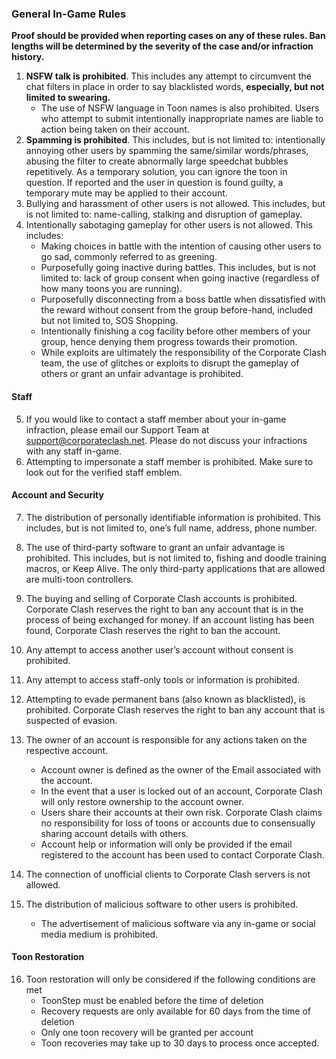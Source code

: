 ### General In-Game Rules
**Proof should be provided when reporting cases on any of these rules. Ban lengths will be determined by the severity of the case and/or infraction history.**

1. **NSFW talk is prohibited**. This includes any attempt to circumvent the chat filters in place in order to say blacklisted words, **especially, but not limited to swearing.**
    * The use of NSFW language in Toon names is also prohibited. Users who attempt to submit intentionally inappropriate names are liable to action being taken on their account.
2. **Spamming is prohibited**. This includes, but is not limited to: intentionally annoying other users by spamming the same/similar words/phrases, abusing the filter to create abnormally large speedchat bubbles repetitively. As a temporary solution, you can ignore the toon in question. If reported and the user in question is found guilty, a temporary mute may be applied to their account.
3. Bullying and harassment of other users is not allowed. This includes, but is not limited to: name-calling, stalking and disruption of gameplay. 
4. Intentionally sabotaging gameplay for other users is not allowed. This includes:
    * Making choices in battle with the intention of causing other users to go sad, commonly referred to as greening.
    * Purposefully going inactive during battles. This includes, but is not limited to: lack of group consent when going inactive (regardless of how many toons you are running).
    * Purposefully disconnecting from a boss battle when dissatisfied with the reward without consent from the group before-hand, included but not limited to, SOS Shopping.
    * Intentionally finishing a cog facility before other members of your group, hence denying them progress towards their promotion.
    * While exploits are ultimately the responsibility of the Corporate Clash team, the use of glitches or exploits to disrupt the gameplay of others or grant an unfair advantage is prohibited.

#### Staff

5. If you would like to contact a staff member about your in-game infraction, please email our Support Team at support@corporateclash.net. Please do not discuss your infractions with any staff in-game.
6. Attempting to impersonate a staff member is prohibited. Make sure to look out for the verified staff emblem.

#### Account and Security

7. The distribution of personally identifiable information is prohibited. This includes, but is not limited to, one’s full name, address, phone number.

8. The use of third-party software to grant an unfair advantage is prohibited. This includes, but is not limited to, fishing and doodle training macros, or Keep Alive. The only third-party applications that are allowed are multi-toon controllers.

9. The buying and selling of Corporate Clash accounts is prohibited. Corporate Clash reserves the right to ban any account that is in the process of being exchanged for money. If an account listing has been found, Corporate Clash reserves the right to ban the account.

10. Any attempt to access another user’s account without consent is prohibited.

11. Any attempt to access staff-only tools or information is prohibited.

12. Attempting to evade permanent bans (also known as blacklisted), is prohibited. Corporate Clash reserves the right to ban any account that is suspected of evasion.

13. The owner of an account is responsible for any actions taken on the respective account.
    * Account owner is defined as the owner of the Email associated with the account.
    * In the event that a user is locked out of an account, Corporate Clash will only restore ownership to the account owner.
    * Users share their accounts at their own risk. Corporate Clash claims no responsibility for loss of toons or accounts due to consensually sharing account details with others.
    * Account help or information will only be provided if the email registered to the account has been used to contact Corporate Clash.
14. The connection of unofficial clients to Corporate Clash servers is not allowed.
15. The distribution of malicious software to other users is prohibited.
    * The advertisement of malicious software via any in-game or social media medium is prohibited.

#### Toon Restoration

16. Toon restoration will only be considered if the following conditions are met
    * ToonStep must be enabled before the time of deletion
    * Recovery requests are only available for 60 days from the time of deletion
    * Only one toon recovery will be granted per account
    * Toon recoveries may take up to 30 days to process once accepted.

